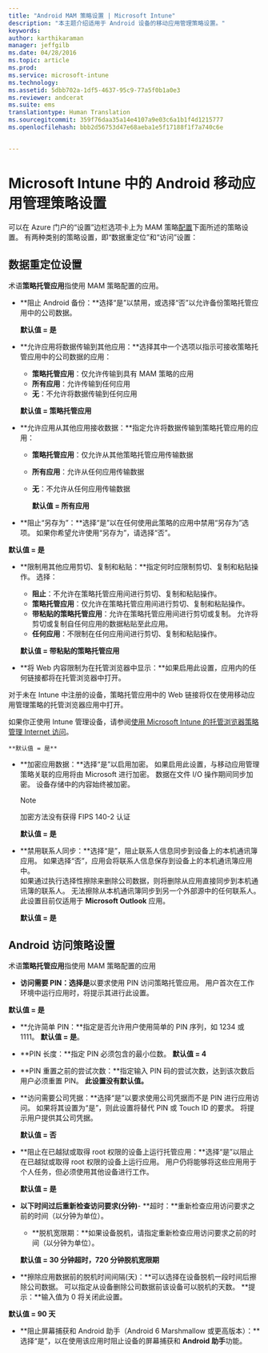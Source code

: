 ```yaml
---
title: "Android MAM 策略设置 | Microsoft Intune"
description: "本主题介绍适用于 Android 设备的移动应用管理策略设置。"
keywords: 
author: karthikaraman
manager: jeffgilb
ms.date: 04/28/2016
ms.topic: article
ms.prod: 
ms.service: microsoft-intune
ms.technology: 
ms.assetid: 5dbb702a-1df5-4637-95c9-77a5f0b1a0e3
ms.reviewer: andcerat
ms.suite: ems
translationtype: Human Translation
ms.sourcegitcommit: 359f76daa35a14e4107a9e03c6a1b1f4d1215777
ms.openlocfilehash: bbb2d56753d47e68aeba1e5f17188f1f7a740c6e


---
```


# Microsoft Intune 中的 Android 移动应用管理策略设置
可以在 Azure 门户的“设置”边栏选项卡上为 MAM 策略[配置](create-and-deploy-mobile-app-management-policies-with-microsoft-intune.md)下面所述的策略设置。
有两种类别的策略设置，即“数据重定位”和“访问”设置：

##  数据重定位设置
术语**策略托管应用**指使用 MAM 策略配置的应用。
- **阻止 Android 备份：**选择“是”以禁用，或选择“否”以允许备份策略托管应用中的公司数据。

  **默认值 = 是**
- **允许应用将数据传输到其他应用：**选择其中一个选项以指示可接收策略托管应用中的公司数据的应用：
  -   **策略托管应用**：仅允许传输到具有 MAM 策略的应用
  -   **所有应用**：允许传输到任何应用
  -   **无**：不允许将数据传输到任何应用

  **默认值 = 策略托管应用**
- **允许应用从其他应用接收数据：**指定允许将数据传输到策略托管应用的应用：
  -   **策略托管应用**：仅允许从其他策略托管应用传输数据
  -   **所有应用**：允许从任何应用传输数据
  -   **无**：不允许从任何应用传输数据

      **默认值 = 所有应用**

-   **阻止“另存为”：**选择“是”以在任何使用此策略的应用中禁用“另存为”选项。 如果你希望允许使用“另存为”，请选择“否”。

  **默认值 = 是**
- **限制用其他应用剪切、复制和粘贴：**指定何时应限制剪切、复制和粘贴操作。 选择：
  -   **阻止**：不允许在策略托管应用间进行剪切、复制和粘贴操作。
  -   **策略托管应用**：仅允许在策略托管应用间进行剪切、复制和粘贴操作。
  -   **带粘贴的策略托管应用**：允许在策略托管应用间进行剪切或复制。 允许将剪切或复制自任何应用的数据粘贴至此应用。
  -   **任何应用**：不限制在任何应用间进行剪切、复制和粘贴操作。

    **默认值 = 带粘贴的策略托管应用**
-   **将 Web 内容限制为在托管浏览器中显示：**如果启用此设置，应用内的任何链接都将在托管浏览器中打开。

  对于未在 Intune 中注册的设备，策略托管应用中的 Web 链接将仅在使用移动应用管理策略的托管浏览器应用中打开。

  如果你正使用 Intune 管理设备，请参阅[使用 Microsoft Intune 的托管浏览器策略管理 Internet 访问](manage-internet-access-using-managed-browser-policies.md)。

    **默认值 = 是**
- **加密应用数据：**选择“是”以启用加密。 如果启用此设置，与移动应用管理策略关联的应用将由 Microsoft 进行加密。 数据在文件 I/O 操作期间同步加密。 设备存储中的内容始终被加密。
  >[!NOTE]
  >加密方法没有获得 FIPS 140-2 认证

  **默认值 = 是**

- **禁用联系人同步：**选择“是”，阻止联系人信息同步到设备上的本机通讯簿应用。 如果选择“否”，应用会将联系人信息保存到设备上的本机通讯簿应用中。<br/>如果通过执行选择性擦除来删除公司数据，则将删除从应用直接同步到本机通讯簿的联系人。 无法擦除从本机通讯簿同步到另一个外部源中的任何联系人。 此设置目前仅适用于 **Microsoft Outlook** 应用。

  **默认值 = 是**

##  Android 访问策略设置
术语**策略托管应用**指使用 MAM 策略配置的应用

- **访问需要 PIN：**选择**是**以要求使用 PIN 访问策略托管应用。 用户首次在工作环境中运行应用时，将提示其进行此设置。

 **默认值 = 是**

 -  **允许简单 PIN：**指定是否允许用户使用简单的 PIN 序列，如 1234 或 1111。 **默认值 = 是**。
 - **PIN 长度：**指定 PIN 必须包含的最小位数。 **默认值 = 4**
 - **PIN 重置之前的尝试次数：**指定输入 PIN 码的尝试次数，达到该次数后用户必须重置 PIN。 **此设置没有默认值。**
- **访问需要公司凭据：**选择“是”以要求使用公司凭据而不是 PIN 进行应用访问。  如果将其设置为“是”，则此设置将替代 PIN 或 Touch ID 的要求。  将提示用户提供其公司凭据。

  **默认值 = 否**
- **阻止在已越狱或取得 root 权限的设备上运行托管应用：**选择“是”以阻止在已越狱或取得 root 权限的设备上运行应用。 用户仍将能够将这些应用用于个人任务，但必须使用其他设备进行工作。

  **默认值 = 是**
- **以下时间过后重新检查访问要求(分钟)**-   **超时：**重新检查应用访问要求之前的时间（以分钟为单位）。
  -   **脱机宽限期：**如果设备脱机，请指定重新检查应用访问要求之前的时间（以分钟为单位）。

    **默认值 = 30 分钟超时，720 分钟脱机宽限期**

-   **擦除应用数据前的脱机时间间隔(天)：**可以选择在设备脱机一段时间后擦除公司数据。  可以指定从设备删除公司数据前该设备可以脱机的天数。 **提示：**输入值为 0 将关闭此设置。

  **默认值 = 90 天**
- **阻止屏幕捕获和 Android 助手（Android 6 Marshmallow 或更高版本）：**选择“是”，以在使用该应用时阻止设备的屏幕捕获和 **Android 助手**功能。



<!--HONumber=Jul16_HO3-->


